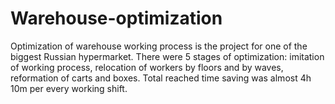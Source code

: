 # Warehouse-optimization
Optimization of warehouse working process is the project for one of the biggest Russian hypermarket. There were 5 stages of optimization: imitation of working process, relocation of workers by floors and by waves, reformation of carts and boxes. Total reached time saving was almost 4h 10m per every working shift.
